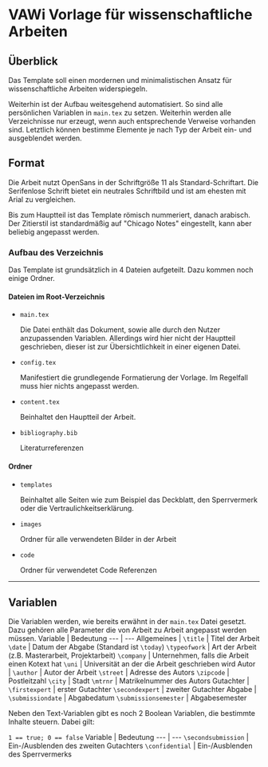 # VAWi Vorlage für wissenschaftliche Arbeiten
## Überblick
Das Template soll einen mordernen und minimalistischen Ansatz für wissenschaftliche Arbeiten widerspiegeln.

Weiterhin ist der Aufbau weitesgehend automatisiert. So sind alle persönlichen Variablen in `main.tex` zu setzen. Weiterhin werden alle Verzeichnisse nur erzeugt, wenn auch entsprechende Verweise vorhanden sind. Letztlich können bestimme Elemente je nach Typ der Arbeit ein- und ausgeblendet werden.

## Format
Die Arbeit nutzt OpenSans in der Schriftgröße 11 als Standard-Schriftart. Die Serifenlose Schrift bietet ein neutrales Schriftbild und ist am ehesten mit Arial zu vergleichen.

Bis zum Hauptteil ist das Template römisch nummeriert, danach arabisch. Der Zitierstil ist standardmäßig auf "Chicago Notes" eingestellt, kann aber beliebig angepasst werden.

### Aufbau des Verzeichnis
Das Template ist grundsätzlich in 4 Dateien aufgeteilt. Dazu kommen noch einige Ordner.
#### Dateien im Root-Verzeichnis
- `main.tex`

   Die Datei enthält das Dokument, sowie alle durch den Nutzer anzupassenden Variablen. Allerdings wird hier nicht der Hauptteil geschrieben, dieser ist zur Übersichtlichkeit in einer eigenen Datei.
- `config.tex`

   Manifestiert die grundlegende Formatierung der Vorlage. Im Regelfall muss hier nichts angepasst werden.
- `content.tex`

   Beinhaltet den Hauptteil der Arbeit.
- `bibliography.bib`

   Literaturreferenzen

#### Ordner
- `templates`

   Beinhaltet alle Seiten wie zum Beispiel das Deckblatt, den Sperrvermerk oder die Vertraulichkeitserklärung.
- `images`

   Ordner für alle verwendeten Bilder in der Arbeit
- `code`

   Ordner für verwendetet Code Referenzen
---
## Variablen
Die Variablen werden, wie bereits erwähnt in der `main.tex` Datei gesetzt. Dazu gehören alle Parameter die von Arbeit zu Arbeit angepasst werden müssen.
Variable | Bedeutung
--- | ---
Allgemeines |
`\title` | Titel der Arbeit
`\date` | Datum der Abgabe (Standard ist `\today`)
`\typeofwork` | Art der Arbeit (z.B. Masterarbeit, Projektarbeit)
`\company` | Unternehmen, falls die Arbeit einen Kotext hat
`\uni` | Universität an der die Arbeit geschrieben wird
Autor |
`\author` | Autor der Arbeit
`\street` | Adresse des Autors
`\zipcode` | Postleitzahl
`\city` | Stadt
`\mtrnr` | Matrikelnummer des Autors
Gutachter |
`\firstexpert` | erster Gutachter
`\secondexpert` | zweiter Gutachter
Abgabe |
`\submissiondate` | Abgabedatum
`\submissionsemester` | Abgabesemester

Neben den Text-Variablen gibt es noch 2 Boolean Variablen, die bestimmte Inhalte steuern. Dabei gilt: 

`1 == true; 0 == false`
Variable | Bedeutung
--- | ---
`\secondsubmission` | Ein-/Ausblenden des zweiten Gutachters
`\confidential` | Ein-/Ausblenden des Sperrvermerks
